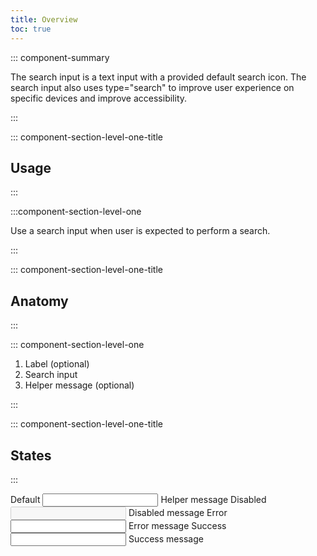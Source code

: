 ```yaml
---
title: Overview
toc: true
---
```


::: component-summary

The search input is a text input with a provided default search icon. The search input also uses type="search" to improve user experience on specific devices and improve accessibility.

:::

::: component-section-level-one-title

## Usage

:::

:::component-section-level-one

Use a search input when user is expected to perform a search.

:::

::: component-section-level-one-title

## Anatomy

:::

::: component-section-level-one

1. Label (optional)
2. Search input
3. Helper message (optional)

:::

::: component-section-level-one-title

## States

:::

<DocIndent>
<div>
    <cds-form-group layout="horizontal">
      <cds-search layout="horizontal">
        <label>Default</label>
        <input type="search" />
        <cds-control-message>Helper message</cds-control-message>
      </cds-search>
      <cds-search layout="horizontal">
        <label>Disabled</label>
        <input type="search" disabled />
        <cds-control-message>Disabled message</cds-control-message>
      </cds-search>
      <cds-search layout="horizontal" status="error">
        <label>Error</label>
        <input type="search" />
        <cds-control-message status="error">Error message</cds-control-message>
      </cds-search>
      <cds-search layout="horizontal" status="success">
        <label>Success</label>
        <input type="search" />
        <cds-control-message status="success">Success message</cds-control-message>
      </cds-search>
    </cds-form-group>
</div>
</DocIndent>
